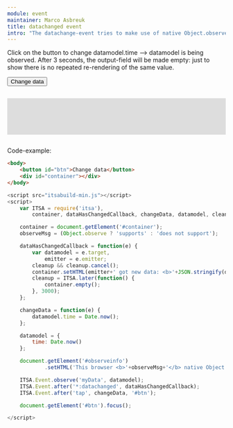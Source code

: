 ```yaml
---
module: event
maintainer: Marco Asbreuk
title: datachanged event
intro: "The datachange-event tries to make use of native Object.observe. On environments where this isn't present, it will use Event.finalize to compare any changes to the data after any event. This way, datachange-event works in all environments."
---
```


<style type="text/css">
    #container {
        margin: 2em 0;
        padding: 1em;
        min-height: 4em;
        background-color: #ddd;
    }
</style>

Click on the button to change datamodel.time --> datamodel is being observed.
After 3 seconds, the output-field will be made empty: just to show there is no repeated re-rendering of the same value.

<div id="observeinfo"></div>
<button id="btn" class="pure-button pure-button-bordered">Change data</button>
<div id="container"></div>


Code-example:

```html
<body>
    <button id="btn">Change data</button>
    <div id="container"></div>
</body>
```

```js
<script src="itsabuild-min.js"></script>
<script>
    var ITSA = require('itsa'),
        container, dataHasChangedCallback, changeData, datamodel, cleanup, observeMsg;

    container = document.getElement('#container');
    observeMsg = (Object.observe ? 'supports' : 'does not support');

    dataHasChangedCallback = function(e) {
        var datamodel = e.target,
            emitter = e.emitter;
        cleanup && cleanup.cancel();
        container.setHTML(emitter+' got new data: <b>'+JSON.stringify(datamodel)+'</b>');
        cleanup = ITSA.later(function() {
            container.empty();
        }, 3000);
    };

    changeData = function(e) {
        datamodel.time = Date.now();
    };

    datamodel = {
        time: Date.now()
    };

    document.getElement('#observeinfo')
            .setHTML('This browser <b>'+observeMsg+'</b> native Object.observe');

    ITSA.Event.observe('myData', datamodel);
    ITSA.Event.after('*:datachanged', dataHasChangedCallback);
    ITSA.Event.after('tap', changeData, '#btn');

    document.getElement('#btn').focus();

</script>
```

<script src="../../dist/itsabuild-min.js"></script>
<script>
    var ITSA = require('itsa'),
        container, dataHasChangedCallback, changeData, datamodel, cleanup, observeMsg;

    container = document.getElement('#container');
    observeMsg = (Object.observe ? 'supports' : 'does not support');

    dataHasChangedCallback = function(e) {
        var datamodel = e.target,
            emitter = e.emitter;
        cleanup && cleanup.cancel();
        container.setHTML(emitter+' got new data: <b>'+JSON.stringify(datamodel)+'</b>');
        cleanup = ITSA.later(function() {
            container.empty();
        }, 3000);
    };

    changeData = function(e) {
        datamodel.time = Date.now();
    };

    datamodel = {
        time: Date.now()
    };

    document.getElement('#observeinfo')
            .setHTML('This browser <b>'+observeMsg+'</b> native Object.observe');

    ITSA.Event.observe('myData', datamodel);
    ITSA.Event.after('*:datachanged', dataHasChangedCallback);
    ITSA.Event.after('tap', changeData, '#btn');

    document.getElement('#btn').focus();

</script>